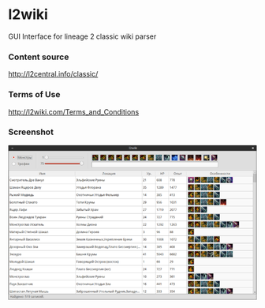 # l2wiki
GUI Interface for lineage 2 classic wiki parser

### Content source
http://l2central.info/classic/

### Terms of Use
http://l2wiki.com/Terms_and_Conditions

### Screenshot
![program screenshot](/screenshot.png?raw=true)

